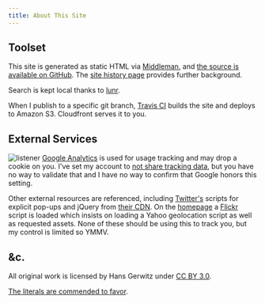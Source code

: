 ```yaml
---
title: About This Site
---
```


## Toolset

This site is generated as static HTML via [Middleman][], and [the source is available on GitHub][source]. The [site history page][] provides further background.

[middleman]: https://middlemanapp.com/
[source]: https://github.com/gerwitz/hans.gerwitz.com/
[site history page]: history.html

Search is kept local thanks to [lunr][].

When I publish to a specific git branch, [Travis CI][travis] builds the site and deploys to Amazon S3. Cloudfront serves it to you.

[travis]: https://travis-ci.org/

[lunr]: https://lunrjs.com/

## External Services

![listener](site/rat-mic.png)
[Google Analytics][goog] is used for usage tracking and may drop a cookie on you. I've set my account to [not share tracking data][ua], but you have no way to validate that and I have no way to confirm that Google honors this setting.

Other external resources are referenced, including [Twitter's][twttr] scripts for explicit pop-ups and jQuery from [their CDN][jquery]. On the [homepage](/) a [Flickr][] script is loaded which insists on loading a Yahoo geolocation script as well as requested assets. None of these should be using this to track you, but my control is limited so YMMV.

[goog]: http://www.google.com/analytics/
[ua]: https://support.google.com/analytics/answer/1011397?hl=en
[twttr]: https://dev.twitter.com/docs/intents
[jquery]: https://code.jquery.com/
[flickr]: http://www.flickr.com/badge.gne

## &c.

All original work is licensed by Hans Gerwitz under <a rel="license" href="http://creativecommons.org/licenses/by/3.0/deed.en_US">CC BY 3.0</a>.

[The literals are commended to favor](http://www.languagehat.com/archives/004068.php).
